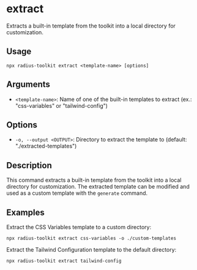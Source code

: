 # extract

Extracts a built-in template from the toolkit into a local directory for customization.

## Usage

```
npx radius-toolkit extract <template-name> [options]
```

## Arguments

- `<template-name>`: Name of one of the built-in templates to extract (ex.: "css-variables" or "tailwind-config")

## Options

- `-o, --output <OUTPUT>`: Directory to extract the template to (default: "./extracted-templates")

## Description

This command extracts a built-in template from the toolkit into a local directory for customization. The extracted template can be modified and used as a custom template with the `generate` command.

## Examples

Extract the CSS Variables template to a custom directory:

```
npx radius-toolkit extract css-variables -o ./custom-templates
```

Extract the Tailwind Configuration template to the default directory:

```
npx radius-toolkit extract tailwind-config
```
